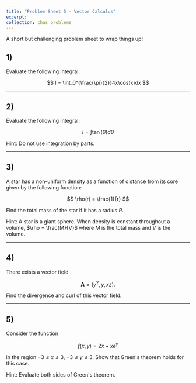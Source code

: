 ```yaml
---
title: "Problem Sheet 5 - Vector Calculus"
excerpt: 
collection: chas_problems
---
```


A short but challenging problem sheet to wrap things up!

## 1)

Evaluate the following integral:

$$
I = \int_0^{\frac{\pi}{2}}4x\cos(x)dx
$$

---
## 2)

Evaluate the following integral:

$$
I = \int \tan(\theta)d\theta
$$

Hint: Do not use integration by parts.

---
## 3)

A star has a non-uniform density as a function of distance from its core given by the following function:

$$
\rho(r) = \frac{1}{r}
$$

Find the total mass of the star if it has a radius $R$.

Hint: A star is a giant sphere. When density is constant throughout a volume, $\rho = \frac{M}{V}$ where $M$ is the total mass and $V$ is the volume.

---
## 4)

There exists a vector field

$$
\mathbf{A} = (y^2, y, xz).
$$

Find the divergence and curl of this vector field.

---
## 5)

Consider the function

$$
f(x, y) = 2x + xe^y
$$

in the region $-3 \leq x \leq 3$, $-3 \leq y \leq 3$. Show that Green's theorem holds for this case.

Hint: Evaluate both sides of Green's theorem.
